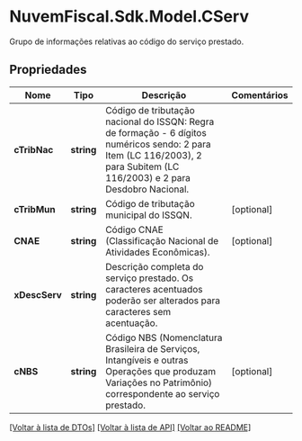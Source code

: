 # NuvemFiscal.Sdk.Model.CServ
Grupo de informações relativas ao código do serviço prestado.

## Propriedades

Nome | Tipo | Descrição | Comentários
------------ | ------------- | ------------- | -------------
**cTribNac** | **string** | Código de tributação nacional do ISSQN:  Regra de formação - 6 dígitos numéricos sendo: 2 para Item (LC 116/2003), 2 para Subitem (LC 116/2003) e 2 para Desdobro Nacional. | 
**cTribMun** | **string** | Código de tributação municipal do ISSQN. | [optional] 
**CNAE** | **string** | Código CNAE (Classificação Nacional de Atividades Econômicas). | [optional] 
**xDescServ** | **string** | Descrição completa do serviço prestado.    Os caracteres acentuados poderão ser alterados para caracteres sem acentuação. | 
**cNBS** | **string** | Código NBS (Nomenclatura Brasileira de Serviços, Intangíveis e outras Operações que produzam Variações no Patrimônio) correspondente ao serviço prestado. | [optional] 

[[Voltar à lista de DTOs]](../README.md#documentation-for-models) [[Voltar à lista de API]](../README.md#documentation-for-api-endpoints) [[Voltar ao README]](../README.md)

